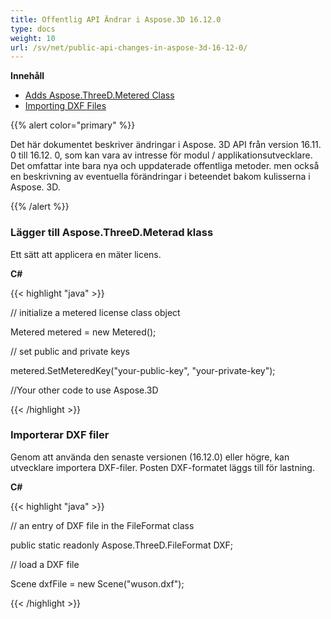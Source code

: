 ```yaml
---
title: Offentlig API Ändrar i Aspose.3D 16.12.0
type: docs
weight: 10
url: /sv/net/public-api-changes-in-aspose-3d-16-12-0/
---
```

**Innehåll**

- [Adds Aspose.ThreeD.Metered Class](#PublicAPIChangesinAspose.3D16.12.0-AddsAspose.ThreeD.MeteredClass)
- [Importing DXF Files](#PublicAPIChangesinAspose.3D16.12.0-ImportingDXFFiles)

{{% alert color="primary" %}} 

Det här dokumentet beskriver ändringar i Aspose. 3D API från version 16.11. 0 till 16.12. 0, som kan vara av intresse för modul / applikationsutvecklare. Det omfattar inte bara nya och uppdaterade offentliga metoder. men också en beskrivning av eventuella förändringar i beteendet bakom kulisserna i Aspose. 3D.

{{% /alert %}} 
###  **Lägger till Aspose.ThreeD.Meterad klass**
Ett sätt att applicera en mäter licens.

**C#**

{{< highlight "java" >}}

 // initialize a metered license class object

Metered metered = new Metered();

// set public and private keys

metered.SetMeteredKey("your-public-key", "your-private-key");

//Your other code to use Aspose.3D

{{< /highlight >}}
###  **Importerar DXF filer**
Genom att använda den senaste versionen (16.12.0) eller högre, kan utvecklare importera DXF-filer. Posten DXF-formatet läggs till för lastning.

**C#**

{{< highlight "java" >}}

 // an entry of DXF file in the FileFormat class

public static readonly Aspose.ThreeD.FileFormat DXF;

// load a DXF file

Scene dxfFile = new Scene("wuson.dxf");

{{< /highlight >}}
